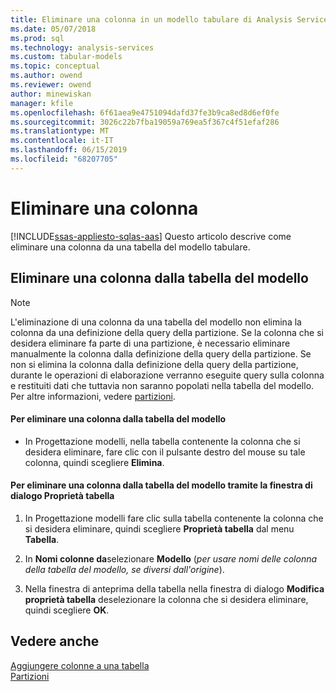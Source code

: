 ```yaml
---
title: Eliminare una colonna in un modello tabulare di Analysis Services | Microsoft Docs
ms.date: 05/07/2018
ms.prod: sql
ms.technology: analysis-services
ms.custom: tabular-models
ms.topic: conceptual
ms.author: owend
ms.reviewer: owend
author: minewiskan
manager: kfile
ms.openlocfilehash: 6f61aea9e4751094dafd37fe3b9ca8ed8d6ef0fe
ms.sourcegitcommit: 3026c22b7fba19059a769ea5f367c4f51efaf286
ms.translationtype: MT
ms.contentlocale: it-IT
ms.lasthandoff: 06/15/2019
ms.locfileid: "68207705"
---
```

# <a name="delete-a-column"></a>Eliminare una colonna 
[!INCLUDE[ssas-appliesto-sqlas-aas](../../includes/ssas-appliesto-sqlas-aas.md)]
  Questo articolo descrive come eliminare una colonna da una tabella del modello tabulare.  
  
## <a name="delete-a-model-table-column"></a>Eliminare una colonna dalla tabella del modello  
  
> [!NOTE]  
>  L'eliminazione di una colonna da una tabella del modello non elimina la colonna da una definizione della query della partizione. Se la colonna che si desidera eliminare fa parte di una partizione, è necessario eliminare manualmente la colonna dalla definizione della query della partizione. Se non si elimina la colonna dalla definizione della query della partizione, durante le operazioni di elaborazione verranno eseguite query sulla colonna e restituiti dati che tuttavia non saranno popolati nella tabella del modello. Per altre informazioni, vedere [partizioni](../../analysis-services/tabular-models/partitions-ssas-tabular.md).  
  
#### <a name="to-delete-a-model-table-column"></a>Per eliminare una colonna dalla tabella del modello  
  
-   In Progettazione modelli, nella tabella contenente la colonna che si desidera eliminare, fare clic con il pulsante destro del mouse su tale colonna, quindi scegliere **Elimina**.  
  
#### <a name="to-delete-a-model-table-column-by-using-the-table-properties-dialog-box"></a>Per eliminare una colonna dalla tabella del modello tramite la finestra di dialogo Proprietà tabella  
  
1.  In Progettazione modelli fare clic sulla tabella contenente la colonna che si desidera eliminare, quindi scegliere **Proprietà tabella** dal menu  **Tabella**.  
  
2.  In **Nomi colonne da**selezionare **Modello** (*per usare nomi delle colonna della tabella del modello, se diversi dall'origine*).  
  
3.  Nella finestra di anteprima della tabella nella finestra di dialogo **Modifica proprietà tabella** deselezionare la colonna che si desidera eliminare, quindi scegliere **OK**.  
  
## <a name="see-also"></a>Vedere anche  
 [Aggiungere colonne a una tabella](../../analysis-services/tabular-models/add-columns-to-a-table-ssas-tabular.md)   
 [Partizioni](../../analysis-services/tabular-models/partitions-ssas-tabular.md)  
  
  
